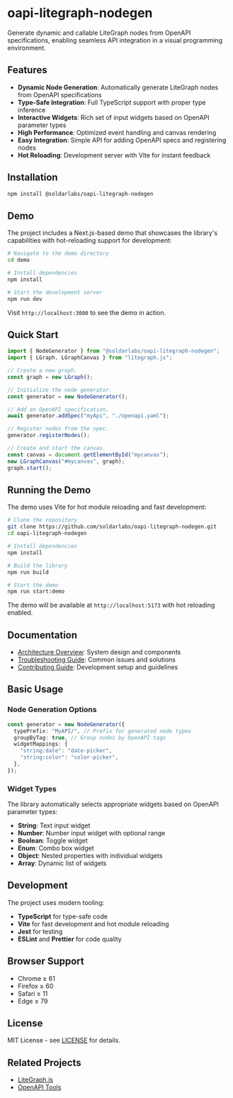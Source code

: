 # oapi-litegraph-nodegen

Generate dynamic and callable LiteGraph nodes from OpenAPI specifications, enabling seamless API integration in a visual programming environment.

## Features

- **Dynamic Node Generation**: Automatically generate LiteGraph nodes from OpenAPI specifications
- **Type-Safe Integration**: Full TypeScript support with proper type inference
- **Interactive Widgets**: Rich set of input widgets based on OpenAPI parameter types
- **High Performance**: Optimized event handling and canvas rendering
- **Easy Integration**: Simple API for adding OpenAPI specs and registering nodes
- **Hot Reloading**: Development server with Vite for instant feedback

## Installation

```bash
npm install @soldarlabs/oapi-litegraph-nodegen
```

## Demo

The project includes a Next.js-based demo that showcases the library's capabilities with hot-reloading support for development:

```bash
# Navigate to the demo directory
cd demo

# Install dependencies
npm install

# Start the development server
npm run dev
```

Visit `http://localhost:3000` to see the demo in action.

## Quick Start

```javascript
import { NodeGenerator } from "@soldarlabs/oapi-litegraph-nodegen";
import { LGraph, LGraphCanvas } from "litegraph.js";

// Create a new graph.
const graph = new LGraph();

// Initialize the node generator.
const generator = new NodeGenerator();

// Add an OpenAPI specification.
await generator.addSpec("myApi", "./openapi.yaml");

// Register nodes from the spec.
generator.registerNodes();

// Create and start the canvas.
const canvas = document.getElementById("mycanvas");
new LGraphCanvas("#mycanvas", graph);
graph.start();
```

## Running the Demo

The demo uses Vite for hot module reloading and fast development:

```bash
# Clone the repository
git clone https://github.com/soldarlabs/oapi-litegraph-nodegen.git
cd oapi-litegraph-nodegen

# Install dependencies
npm install

# Build the library
npm run build

# Start the demo
npm run start:demo
```

The demo will be available at `http://localhost:5173` with hot reloading enabled.


## Documentation

- [Architecture Overview](docs/ARCHITECTURE.md): System design and components
- [Troubleshooting Guide](docs/TROUBLESHOOTING.md): Common issues and solutions
- [Contributing Guide](CONTRIBUTING.md): Development setup and guidelines

## Basic Usage

### Node Generation Options

```typescript
const generator = new NodeGenerator({
  typePrefix: "MyAPI/", // Prefix for generated node types
  groupByTag: true, // Group nodes by OpenAPI tags
  widgetMappings: {
    "string:date": "date-picker",
    "string:color": "color-picker",
  },
});
```

### Widget Types

The library automatically selects appropriate widgets based on OpenAPI parameter types:

- **String**: Text input widget
- **Number**: Number input widget with optional range
- **Boolean**: Toggle widget
- **Enum**: Combo box widget
- **Object**: Nested properties with individual widgets
- **Array**: Dynamic list of widgets

## Development

The project uses modern tooling:

- **TypeScript** for type-safe code
- **Vite** for fast development and hot module reloading
- **Jest** for testing
- **ESLint** and **Prettier** for code quality

## Browser Support

- Chrome ≥ 61
- Firefox ≥ 60
- Safari ≥ 11
- Edge ≥ 79

## License

MIT License - see [LICENSE](LICENSE) for details.

## Related Projects

- [LiteGraph.js](https://github.com/jagenjo/litegraph.js)
- [OpenAPI Tools](https://openapi.tools/)
